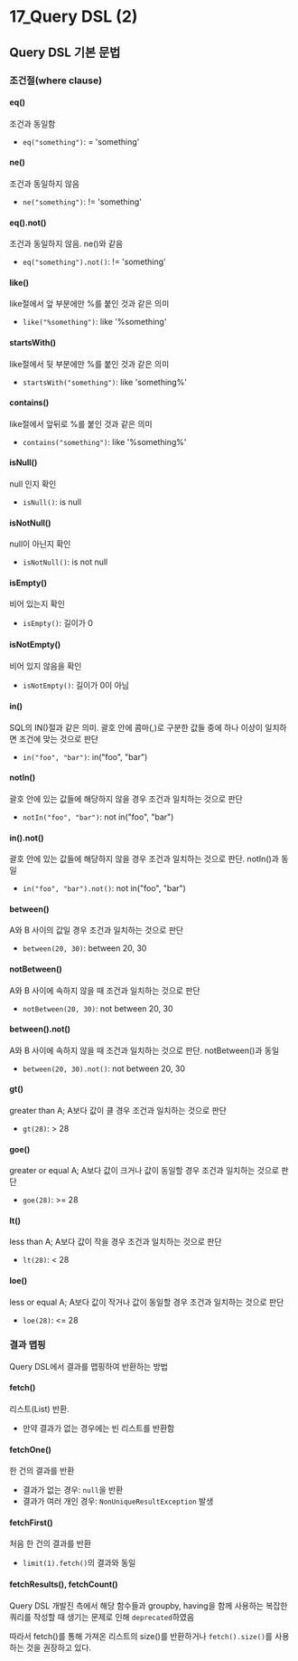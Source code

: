 # 17_Query DSL (2)

## Query DSL 기본 문법

### 조건절(where clause)

#### eq()

조건과 동일함

- `eq("something")`: = 'something'

#### ne()

조건과 동일하지 않음

- `ne("something")`: != 'something'

#### eq().not()

조건과 동일하지 않음. ne()와 같음

- `eq("something").not()`: != 'something'

#### like()

like절에서 앞 부분에만 %를 붙인 것과 같은 의미

- `like("%something")`: like '%something'

#### startsWith()

like절에서 뒷 부분에만 %를 붙인 것과 같은 의미

- `startsWith("something")`: like 'something%'

#### contains()

like절에서 앞뒤로 %를 붙인 것과 같은 의미

- `contains("something")`: like '%something%'

#### isNull()

null 인지 확인

- `isNull()`: is null

#### isNotNull()

null이 아닌지 확인

- `isNotNull()`: is not null

#### isEmpty()

비어 있는지 확인

- `isEmpty()`: 길이가 0

#### isNotEmpty()

비어 있지 않음을 확인

- `isNotEmpty()`: 길이가 0이 아님

#### in()

SQL의 IN()절과 같은 의미. 괄호 안에 콤마(,)로 구분한 값들 중에 하나 이상이 일치하면 조건에 맞는 것으로 판단

- `in("foo", "bar")`: in("foo", "bar")

#### notIn()

괄호 안에 있는 값들에 해당하지 않을 경우 조건과 일치하는 것으로 판단

- `notIn("foo", "bar")`: not in("foo", "bar")

#### in().not()

괄호 안에 있는 값들에 해당하지 않을 경우 조건과 일치하는 것으로 판단. notIn()과 동일

- `in("foo", "bar").not()`: not in("foo", "bar")

#### between()

A와 B 사이의 값일 경우 조건과 일치하는 것으로 판단

- `between(20, 30)`: between 20, 30

#### notBetween()

A와 B 사이에 속하지 않을 때 조건과 일치하는 것으로 판단

- `notBetween(20, 30)`: not between 20, 30

#### between().not()

A와 B 사이에 속하지 않을 때 조건과 일치하는 것으로 판단. notBetween()과 동일

- `between(20, 30).not()`: not between 20, 30

#### gt()

greater than A; A보다 값이 클 경우 조건과 일치하는 것으로 판단

- `gt(28)`: > 28

#### goe()

greater or equal A; A보다 값이 크거나 값이 동일할 경우 조건과 일치하는 것으로 판단

- `goe(28)`: >= 28

#### lt()

less than A; A보다 값이 작을 경우 조건과 일치하는 것으로 판단

- `lt(28)`: < 28

#### loe()

less or equal A; A보다 값이 작거나 값이 동일할 경우 조건과 일치하는 것으로 판단

- `loe(28)`: <= 28



### 결과 맵핑

Query DSL에서 결과를 맵핑하여 반환하는 방법

#### fetch()

리스트(List) 반환.

- 만약 결과가 없는 경우에는 빈 리스트를 반환함

#### fetchOne()

한 건의 결과를 반환

- 결과가 없는 경우: `null`을 반환
- 결과가 여러 개인 경우: `NonUniqueResultException` 발생

#### fetchFirst()

처음 한 건의 결과를 반환

- `limit(1).fetch()`의 결과와 동일

#### fetchResults(), fetchCount()

Query DSL 개발진 측에서 해당 함수들과  groupby, having을 함께 사용하는 복잡한 쿼리를 작성할 때 생기는 문제로 인해 `deprecated`하였음

따라서 fetch()를 통해 가져온 리스트의 size()를 반환하거나 `fetch().size()`를 사용하는 것을 권장하고 있다.

